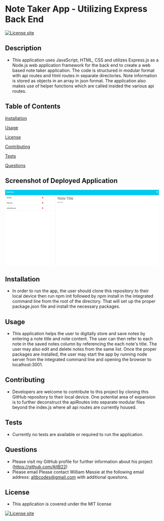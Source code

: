 # Note Taker App - Utilizing Express Back End
[![License site](https://img.shields.io/badge/License-MIT-blue.svg)](https://choosealicense.com/licenses/mit)

## Description
  - This application uses JavaScript, HTML, CSS and utilizes Express.js as a Node.js web application framework for the back end to create a web based note taker application.  The code is structured in modular format with api routes and html routes in separate directories. Note information is stored as objects in an array in json format.  The application also makes use of helper functions which are called insided the various api routes.

## Table of Contents
  [Installation](#installation)

  [Usage](#usage)

  [License](#license)

  [Contributing](#contributing)

  [Tests](#tests)

  [Questions](#questions)
  
  ## Screenshot of Deployed Application

  ![Image of Notes Page Generate by app with Header "Note Taker" and a of notes in the left hand column and blank note on the right side.](./assets/Note_Taker_Screenshot.png)

  ## Installation
  - In order to run the app, the user should clone this repository to their local device then run npm init followed by npm install in the integrated command line from the root of the directory.  That will set up the proper package.json file and install the necessary packages.
  ## Usage
  - This application helps the user to digitally store and save notes by entering a note title and note content.  The user can then refer to each note in the saved notes column by referencing the each note's title.  The user may also edit and delete notes from the same list. Once the proper packages are installed, the user may start the app by running node server from the integrated command line and opening the browser to localhost:3001.
  ## Contributing
  - Developers are welcome to contribute to this project by cloning this GitHub repository to their local device.  One potential area of expansion is to further deconstruct the apiRoutes into separate modular files beyond the index.js where all api routes are currently housed.
  ## Tests
  - Currently no tests are available or required to run the application.
  ## Questions
  - Please visit my GitHub profile for further information about his project (https://github.com/AltB22)
  - Please email Please contact William Massie at the following email address: altbcodes@gmail.com with additional quesitons.
  ## License
  - This application is covered under the MIT license

  [![License site](https://img.shields.io/badge/License-MIT-blue.svg)](https://choosealicense.com/licenses/mit)